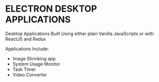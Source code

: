 # ELECTRON DESKTOP APPLICATIONS

Desktop Applications Built Using either plain Vanilla JavaScripts or with ReactJS and Redux 

Applications Include: 
  - Image Shrinking app
  - System Usage Monitor
  - Task Timer
  - Video Converter
